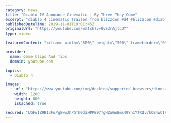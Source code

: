 ```yaml
---
category: news
title: "Diablo IV Announce Cinematic | By Three They Come"
excerpt: "diablo 4 cinematic trailer from blizzcon #d4 #blizzcon #diablo."
publishedDateTime: 2019-11-01T19:01:45Z
originalUrl: "https://youtube.com/watch?v=0vE3rAjtqUY"
type: video

featuredContent: "<iframe width=\"800\" height=\"500\" frameborder=\"0\" src=\"https://www.youtube.com/embed/0vE3rAjtqUY\" allow=\"accelerometer; autoplay; encrypted-media; gyroscope; picture-in-picture\" allowfullscreen></iframe>"

provider:
  name: Game Clips And Tips
  domain: youtube.com

topics:
  - Diablo 4

images:
  - url: "https://www.youtube.com/img/desktop/supported_browsers/dinosaur.png"
    width: 1200
    height: 800
    isCached: true

secured: "UGFwIZ9B13Fo/gEwwJhPGTh0diHPPB97TgHZuGoBms49Yn1YTRIv/kQE4wCIRNG+/nWG/jR1Thx2pzs/XmYAQZrMCroyychMgsthK86VaWm3VqJ6yi2Uod/dBFrZZNtDdP0U7XkiEoE+3OsmiELmqMlUKawcs0z6aqX7QiL8LYE71zv+ok4R9dRaq2maRaBnrJYDO/d/9w+jPuCkeCFc1eMdPwQdtRzv9Px2Aj7Lz3LWIBpmDExdTlGntQUVus99etAtXcxF9IRhCz8CLsYcbdLLtxS+UE/H8hXeummcZe8u2a2B/bL1Lz6lqmDsA0DzkGhcxawFDWQw0KYyTRoRuiXuhGOmcdl6ByExik07xi3M2O7db8YuAaSIBNGxGBrQXICehseIOT0wE6tPD9ddrQ==;QUBbsEUkKpD9dEdE9JOjgA=="
---
```


